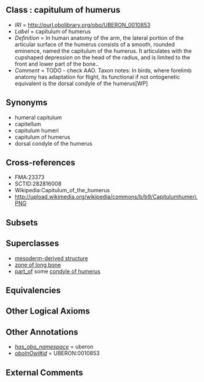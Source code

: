
## Class : capitulum of humerus

 * *IRI* = http://purl.obolibrary.org/obo/UBERON_0010853
 * *Label* = capitulum of humerus
 * *Definition* = In human anatomy of the arm, the lateral portion of the articular surface of the humerus consists of a smooth, rounded eminence, named the capitulum of the humerus. It articulates with the cupshaped depression on the head of the radius, and is limited to the front and lower part of the bone..
 * *Comment* = TODO - check AAO. Taxon notes: In birds, where forelimb anatomy has adaptation for flight, its functional if not ontogenetic equivalent is the dorsal condyle of the humerus[WP]

## Synonyms

 * humeral capitulum
 * capitellum
 * capitulum humeri
 * capitulum of humerus
 * dorsal condyle of the humerus

## Cross-references

 * FMA:23373
 * SCTID:282816008
 * Wikipedia:Capitulum_of_the_humerus
 * http://upload.wikimedia.org/wikipedia/commons/b/b9/Capitulumhumeri.PNG

## Subsets


## Superclasses

 * [mesoderm-derived structure](../../UBERON/20/UBERON_0004120.md)
 * [zone of long bone](../../UBERON/55/UBERON_0005055.md)
 * [part_of](../../BFO/50/BFO_0000050.md) some [condyle of humerus](../../UBERON/88/UBERON_0009988.md)

## Equivalencies


## Other Logical Axioms


## Other Annotations

 * *[has_obo_namespace](../../ce/oboInOwl#hasOBONamespace.md)* = uberon
 * *[oboInOwl#id](../../id/oboInOwl#id.md)* = UBERON:0010853

## External Comments

